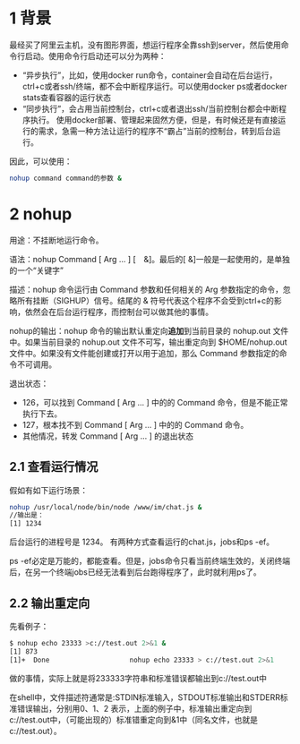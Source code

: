 # 1 背景
最经买了阿里云主机，没有图形界面，想运行程序全靠ssh到server，然后使用命令行启动。使用命令行启动还可以分为两种：
* “异步执行”，比如，使用docker run命令，container会自动在后台运行，ctrl+c或者ssh/终端，都不会中断程序运行。可以使用docker ps或者docker stats查看容器的运行状态
* “同步执行”，会占用当前控制台，ctrl+c或者退出ssh/当前控制台都会中断程序执行。
使用docker部署、管理起来固然方便，但是，有时候还是有直接运行的需求，急需一种方法让运行的程序不“霸占”当前的控制台，转到后台运行。

因此，可以使用：
```bash
nohup command command的参数 &
```
# 2 nohup
用途：不挂断地运行命令。

语法：nohup Command [ Arg ... ] [　&]。最后的[ &]一般是一起使用的，是单独的一个“关键字”

描述：nohup 命令运行由 Command 参数和任何相关的 Arg 参数指定的命令，忽略所有挂断（SIGHUP）信号。结尾的 & 符号代表这个程序不会受到ctrl+c的影响，依然会在后台运行程序，而控制台可以做其他的事情。

nohup的输出：nohup 命令的输出默认重定向**追加**到当前目录的 nohup.out 文件中。如果当前目录的 nohup.out 文件不可写，输出重定向到 $HOME/nohup.out 文件中。如果没有文件能创建或打开以用于追加，那么 Command 参数指定的命令不可调用。

退出状态：
* 126，可以找到  Command [ Arg ... ]  中的的 Command 命令，但是不能正常执行下去。
* 127，根本找不到  Command [ Arg ... ]  中的的 Command 命令。
* 其他情况，转发 Command [ Arg ... ] 的退出状态
## 2.1 查看运行情况
假如有如下运行场景：
```bash
nohup /usr/local/node/bin/node /www/im/chat.js &
//输出是：
[1] 1234
```
后台运行的进程号是 1234。
有两种方式查看运行的chat.js，jobs和ps -ef。

ps -ef必定是万能的，都能查看。但是，jobs命令只看当前终端生效的，关闭终端后，在另一个终端jobs已经无法看到后台跑得程序了，此时就利用ps了。

## 2.2 输出重定向
先看例子：
```bash
$ nohup echo 23333 >c://test.out 2>&1 &
[1] 873
[1]+  Done                    nohup echo 23333 > c://test.out 2>&1
```
做的事情，实际上就是将233333字符串和标准错误都输出到c://test.out中

在shell中，文件描述符通常是:STDIN标准输入，STDOUT标准输出和STDERR标准错误输出，分别用0、1、2 表示，上面的例子中，标准输出重定向到c://test.out中，（可能出现的）标准错重定向到&1中（同名文件，也就是c://test.out）。
